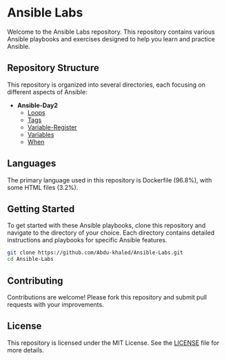 
# Ansible Labs

Welcome to the Ansible Labs repository. This repository contains various Ansible playbooks and exercises designed to help you learn and practice Ansible.

## Repository Structure

This repository is organized into several directories, each focusing on different aspects of Ansible:

- **Ansible-Day2**
  - [Loops](https://github.com/Abdu-khaled/Ansible-Labs/tree/main/Ansible-Day2/Loops)
  - [Tags](https://github.com/Abdu-khaled/Ansible-Labs/tree/main/Ansible-Day2/Tags)
  - [Variable-Register](https://github.com/Abdu-khaled/Ansible-Labs/tree/main/Ansible-Day2/Variable-Register)
  - [Variables](https://github.com/Abdu-khaled/Ansible-Labs/tree/main/Ansible-Day2/Variables)
  - [When](https://github.com/Abdu-khaled/Ansible-Labs/tree/main/Ansible-Day2/When)

## Languages

The primary language used in this repository is Dockerfile (96.8%), with some HTML files (3.2%).

## Getting Started

To get started with these Ansible playbooks, clone this repository and navigate to the directory of your choice. Each directory contains detailed instructions and playbooks for specific Ansible features.

```sh
git clone https://github.com/Abdu-khaled/Ansible-Labs.git
cd Ansible-Labs
```

## Contributing

Contributions are welcome! Please fork this repository and submit pull requests with your improvements.

## License

This repository is licensed under the MIT License. See the [LICENSE](LICENSE) file for more details.
```
